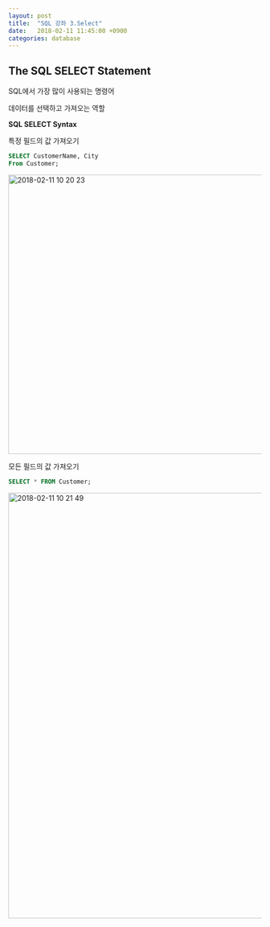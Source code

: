 ```yaml
---
layout: post
title:  "SQL 강좌 3.Select"
date:   2018-02-11 11:45:00 +0900
categories: database
---
```


## The SQL SELECT Statement

SQL에서 가장 많이 사용되는 명령어

데이터를 선택하고 가져오는 역할

**SQL SELECT Syntax**

특정 필드의 값 가져오기

```sql
SELECT CustomerName, City
From Customer;
```

<img width="556" alt="2018-02-11 10 20 23" src="https://user-images.githubusercontent.com/33015649/36073801-cc811ae8-0f79-11e8-9cb2-d71ba883476b.png">

모든 필드의 값 가져오기

```sql
SELECT * FROM Customer;
```

<img width="847" alt="2018-02-11 10 21 49" src="https://user-images.githubusercontent.com/33015649/36073822-0394da60-0f7a-11e8-9ace-e3582d51504b.png">



